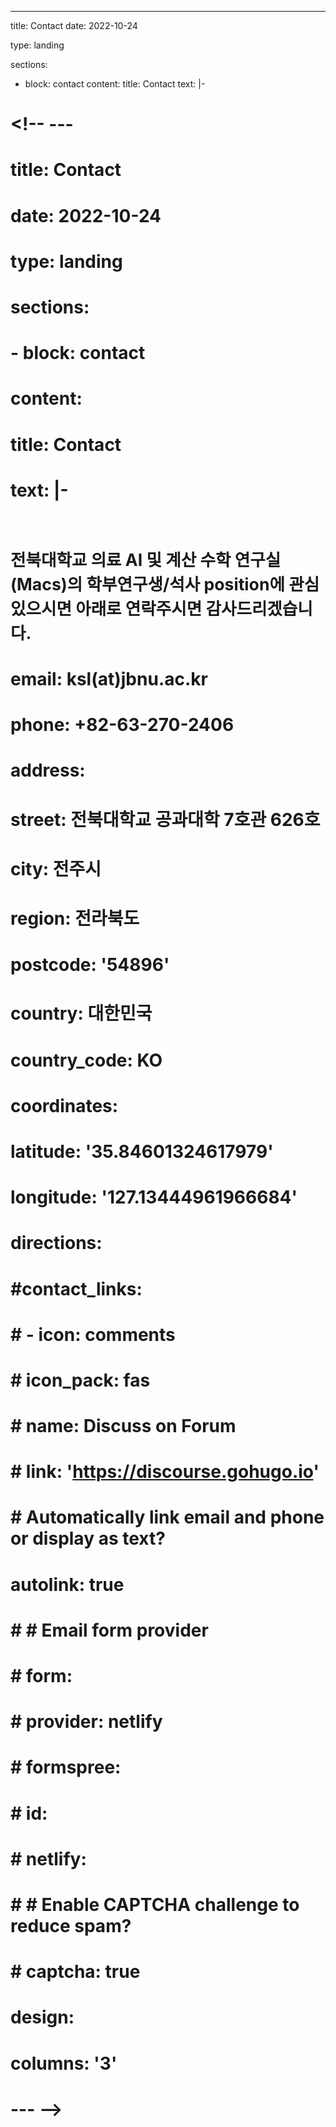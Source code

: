 ---
title: Contact
date: 2022-10-24

type: landing

sections:
  - block: contact
    content:
      title: Contact
      text: |-

# <!-- ---
# title: Contact
# date: 2022-10-24

# type: landing

# sections:
#   - block: contact
#     content:
#       title: Contact
#       text: |-
#         <br> <span style="font-size:95%">전북대학교 의료 AI 및 계산 수학 연구실 (Macs)의 학부연구생/석사 position에 관심 있으시면 아래로 연락주시면 감사드리겠습니다.</span> <br>
#       email: ksl(at)jbnu.ac.kr
#       phone: +82-63-270-2406
#       address:
#         street: 전북대학교 공과대학 7호관 626호
#         city: 전주시
#         region: 전라북도
#         postcode: '54896'
#         country: 대한민국
#         country_code: KO
#       coordinates:
#         latitude: '35.84601324617979'
#         longitude: '127.13444961966684'
#       directions: 
#       #contact_links:
#       #  - icon: comments
#       #    icon_pack: fas
#       #    name: Discuss on Forum
#       #    link: 'https://discourse.gohugo.io'
    
#       # Automatically link email and phone or display as text?
#       autolink: true
    
#       # # Email form provider
#       # form:
#       #   provider: netlify
#       #   formspree:
#       #     id:
#       #   netlify:
#       #     # Enable CAPTCHA challenge to reduce spam?
#       #     captcha: true
#     design:
#       columns: '3'
# --- -->